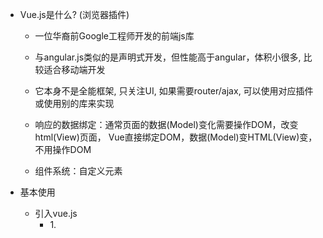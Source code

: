 
* Vue.js是什么?   (浏览器插件)
	* 一位华裔前Google工程师开发的前端js库
    * 与angular.js类似的是声明式开发，但性能高于angular，体积小很多, 比较适合移动端开发
    * 它本身不是全能框架, 只关注UI, 如果需要router/ajax, 可以使用对应插件或使用别的库来实现
  
  * 响应的数据绑定：通常页面的数据(Model)变化需要操作DOM，改变html(View)页面，
    Vue直接绑定DOM，数据(Model)变HTML(View)变，不用操作DOM
  * 组件系统：自定义元素
    
* 基本使用
	* 引入vue.js  
	  - 1.<script> 标签引入，Vue会被注册为一个全局变量(构造函数)
	  - 2.大型框架推荐使用 NPM 安装 npm install vue
	      - 快速搭建大型单页应用 vue-cli        
           npm install -g vue-cli     全局安装 vue-cli       
           vue init webpack my-project  创建一个基于 "webpack" 模板的新项目  
           cd my-project
           npm install    安装依赖，走你
           npm run dev  
            
* Vue对象的选项,Vue为构造函数，new Vue（）创建一个实例对象 		
  * this使用:Vue对象中定义的data，methods，computed均是其对象或属性，可以直接this调用         
	* 创建Vue对象,Vue中的-对象方法-在View可以直接用                                -- VM --
		* el : 指定dom标签容器的选择器,注意（#,.,元素）   -- view --
		* data : 指定初始化状态属性数据的对象            -- model --
		        对象
		        函数(返回一个对象)
		* methods:事件指令的回调函数,data中数据可以直接this.xxx调用
		        对象  属性值为函数
		        事件 @click='myClick()',括号内可传形参，调用时用。
		            v-on:click='myClick()'
		* computed:计算属性,白话为了方便data中数据的计算,可以动态的随着data中数据变化而变化  
		        对象  属性值为函数 
		        常用 set 和 get方法  
		* watch:监视属性                       
		            
？？？？？？？？？？？？？
* $event对应的是原生DOM的属性，相当于浏览器调用时的回调函数，target		            		            
* 为了方便我们在事件回调函数中存取 View 层的数据，Vue.js 在事件对象上增加了一个叫做 targetVM 的属性，	            
？？？？？？？？？？？？？？？？？？？		            
		          	            
    * el
      * 指定dom标签容器的选择器
      * Vue就会管理对应的标签及其子标签
    * data
      * 指定初始化状态属性数据的对象
      * vue对象可以直接访问其属性
      * 页面中可以直接访问使用
    * methods
      * 包含多个方法的对象
      * 供页面中的事件指令来绑定回调
      * 回调函数默认有event参数, 但也可以指定自己的参数
      * 所有的方法由vue对象来调用, 访问data中的属性直接使用this.xxx
    * computed 
      * 包含多个方法的对象
      * 对状态属性进行计算返回一个新的数据, 供页面获取显示
      * 一般情况下是相当于是一个只读的属性
      * 利用set/get方法来实现属性数据的计算读取, 同时监视属性数据的变化
    * watch
      * 包含多个属性监视的对象
      * 分为一般监视和深度监视
      * 'xxx' : {
        deep : true,
        handler : fun(vlaue)
      }

* 页面指令-表达式: 数据解析{{}}以及页面指令的值都是表达式
	* 使用v-model: 实现双向数据绑定,括号内text,html均为表达式
	* 使用{{text}}===v-text="text" ; 显示数据text，单向数据传递，从data传向View 
	* 使用{{{html}}}===v-html="html" ; 显示数据html，单向数据传递，从data传向View
	  - 引出强制数据绑定比如<a href='{{url}}'></a>  或<a v-bind:href='url'></a> 
		
* 解决闪退问题      
  * v-cloak 样式: [v-cloak] { display: none } 配合使用,写在父标签上    
	* v-text/v-html: 指定标签体 
		* v-text : 当作纯文本   =>{{}}
		* v-html : 将value作为html标签来解析  =>{{{}}}
		
* 强制绑定：绑定事件 or 数据强制绑定	
	* v-on : 绑定事件监视
		* v-on:事件名, 可以缩写为: @事件名
		* 监视具体的按键: @keyup.keyCode   @keyup.enter
		* 阻止事件的冒泡和事件默认行为: @click.stop   @click.prevent
		* 隐含对象: $event
	* v-bind :(:id='nanme'),强制绑定解析表达式,把属性值看成表达式,class和style	  
		* 很多属性值是不支持表达式的, 就可以使用v-bind
		(补充：vue)
		* :class  名称不能有大写
			* :class="{classA : isA, classB : isB}"
			* :class="[classA, classB]"
		* :style
			:style="{color : color}"		
		  理解：正常情况下 class='myclass',class对应的是字符串
				在Vue中，静态class和普通写法一样
				动态写法几种常见方法 （）
				1. class = {{myclass}}  myclass是表达式 data  myclass="myclass"
				2.强制绑定写法
				 1.对象写法 :class='{myclass：bullun}'
				 2.数组写法（js语法） :calss="['myclass']"或:calss="[myclass]" data myclass='myclass' 

	* v-el : 标识某个标签
		* v-el:xxx
		* 读取得到标签对象: this.$els.xxx

	* v-if v-else v-show
	  - v-if直接不渲染这个DOM元素，而v-show是会渲染DOM元素，只是使用display:none隐藏，
		* v-if : 如果vlaue为true, 当前标签会输出在页面中,
		  - template：渲染多个元素
		* v-else : 与v-if一起使用, 如果value为false, 将当前标签输出到页面中
		* v-show: 就会在标签中添加display样式, 如果vlaue为true, display=block, 否则是none
		
	* v-for : 遍历，写在子标签上
		* 遍历数组 : v-for="person in persons"   $index
		* 遍历对象 : v-for="value in person"   $key		
		- 删除方法：1.根据下标index,splice(index,1)
		           2.过滤器影响数组排序，根据数组对象删除
		           index = this.persons.indexOf(item)
		           splice(index,1)
		           3.新属性 $remove(item) : 删除数组中对应的元素
		
* 过滤器
    * 内置
        1. capitalize : 首字母大小e
        2. uppercase : 全部大写
        3. lowercase : 全部小写
        4. currency : 货币化
        5. pluralize : 单数/复数处理
        6. json : json格式化
        7. limitBy : 限定数组的部分元素(下标)
        8. filterBy : 限定数组的部分元素(值)
        9. orderBy : 对数组进行排序
    * 自定义
        1. 全局过滤器
            Vue.filter('过滤器名', function(value, xxx, yyy) {
                //处理逻辑
                return result;
            });
        2. 局部过滤器
            new Vue({
                filters : {
                    '过滤器名' : function(value, xxx, yyy) {
                        //处理逻辑
                        return result;
                    }
                }
            })
* 指令
    * 内置
        v:text : 更新元素的 textContent
        v-html : 更新元素的 innerHTML
        v-if : 如果为true, 当前标签才会输出到页面
        v-else: 如果为false, 当前标签才会输出到页面
        v-show : 通过控制display样式来控制显示/隐藏
        v-for : 遍历数组/对象
        v-on : 绑定事件监听, 一般简写为@
        v-bind : 强制绑定解析表达式, 可以省略v-bind
        v-model : 双向数据绑定
        v-el : 为某个元素注册一个唯一标识, vue对象通过$els属性访问这个元素对象
        v-cloak : 使用它防止闪现表达式, 与css配合: [v-cloak] { display: none }
    * 自定义
        1. 注册全局指令
            Vue.directive('my-directive', function(value){
                this.el.innerHTML = value.toUpperCase();
            })
        2. 注册局部指令
            directives : {
                'my-directive' : function(value) {
                    this.el.innerHTML = value;
                }
            }
        3. 使用指令:
            v-my-directive='xxx'
* 扩展数组
	* $remove(item) : 删除数组中对应的元素
	* $set(index, ele) : 给数组中指定下标指定对应的元素  
	           
* 组件:扩展HTML元素,封装可重用的代码.在较高层面上,组件是自定义元素,Vue.js的编译器为它添加特殊功能
  * 不需要全局注册每个组件。可以让组件只能用在其它组件内，用实例选项 components 注册

* todoList练习


## npm与package.json
* npm
  * 全称: Node Package Manager
  * node服务器端与前端通用的基于命令的包管理工具
  * 包?: 可以简单的理解就是一个应用/库(具有特定功能)
  * 包管理器: 对当前应用依赖的其它包进行下载及管理的工具(包)
  * npm常用命令:
    * npm init
    * npm install
    * npm install packageName --save
    * npm install packageName@version --save
    * npm install packageName --save-dev
    * npm install packageName -g
    * npm info packageName
    * npm rm packageName
* package.json
  * 当前应用包的相关描述信息, 是一个json对象
  * 重要信息:
    * name: 当前包名
    * version: 当前包版本号
    * scripts: n个可执行的命令
    * dependencies: n个运行依赖的包
    * devDependencies: n个开发编译依赖的包